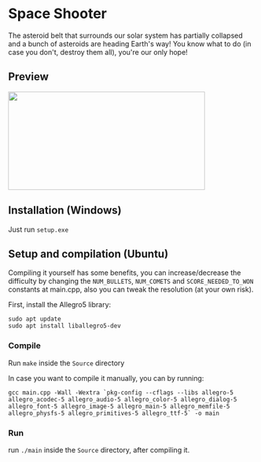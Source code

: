 # Space Shooter
The asteroid belt that surrounds our solar system has partially collapsed and a bunch of asteroids are heading Earth's way! You know what to do (in case you don't, destroy them all), you're our only hope!

## Preview
<img src="https://github.com/lucianoinso/spaceshooter/blob/master/Preview/spaceshooter-preview.gif" width="400" height="200"/>

## Installation (Windows)
Just run `setup.exe`

## Setup and compilation (Ubuntu)
Compiling it yourself has some benefits, you can increase/decrease the difficulty by changing the `NUM_BULLETS`, `NUM_COMETS` and `SCORE_NEEDED_TO_WON` constants at main.cpp, also you can tweak the resolution (at your own risk).

First, install the Allegro5 library:

```console
sudo apt update
sudo apt install liballegro5-dev
```

### Compile

Run `make` inside the `Source` directory

In case you want to compile it manually, you can by running:
```console
gcc main.cpp -Wall -Wextra `pkg-config --cflags --libs allegro-5 allegro_acodec-5 allegro_audio-5 allegro_color-5 allegro_dialog-5 allegro_font-5 allegro_image-5 allegro_main-5 allegro_memfile-5 allegro_physfs-5 allegro_primitives-5 allegro_ttf-5` -o main
```

### Run
run `./main` inside the `Source` directory, after compiling it.
